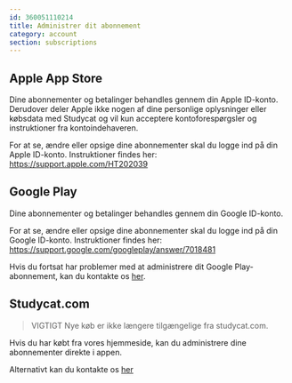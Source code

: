 ```yaml
---
id: 360051110214
title: Administrer dit abonnement  
category: account
section: subscriptions
---
```


## Apple App Store

Dine abonnementer og betalinger behandles gennem din Apple ID-konto. Derudover deler Apple ikke nogen af dine personlige oplysninger eller købsdata med Studycat og vil kun acceptere kontoforespørgsler og instruktioner fra kontoindehaveren.

For at se, ændre eller opsige dine abonnementer skal du logge ind på din Apple ID-konto. Instruktioner findes her: <https://support.apple.com/HT202039>


## Google Play

Dine abonnementer og betalinger behandles gennem din Google ID-konto.

For at se, ændre eller opsige dine abonnementer skal du logge ind på din Google ID-konto. Instruktioner findes her: <https://support.google.com/googleplay/answer/7018481>

Hvis du fortsat har problemer med at administrere dit Google Play-abonnement, kan du kontakte os [her](https://help.studycat.com/hc/en-us/requests/new).

## Studycat.com

> VIGTIGT
Nye køb er ikke længere tilgængelige fra studycat.com.

Hvis du har købt fra vores hjemmeside, kan du administrere dine abonnementer direkte i appen.

Alternativt kan du kontakte os [her](https://help.studycat.com/hc/en-us/requests/new)